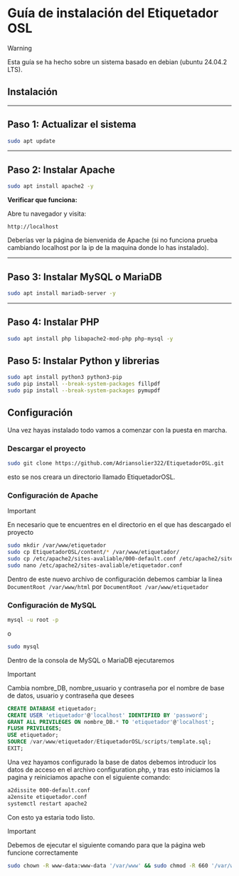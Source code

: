 # Guía de instalación del Etiquetador OSL
> [!Warning]  
> Esta guía se ha hecho sobre un sistema basado en debian (ubuntu 24.04.2 LTS).  

## Instalación
---

## Paso 1: Actualizar el sistema

```bash
sudo apt update
```

---

## Paso 2: Instalar Apache

```bash
sudo apt install apache2 -y
```

**Verificar que funciona:**

Abre tu navegador y visita:

```
http://localhost
```

Deberías ver la página de bienvenida de Apache (si no funciona prueba cambiando localhost por la ip de la maquina donde lo has instalado).

---

## Paso 3: Instalar MySQL o MariaDB

```bash
sudo apt install mariadb-server -y
```
---

## Paso 4: Instalar PHP

```bash
sudo apt install php libapache2-mod-php php-mysql -y
```

## Paso 5: Instalar Python y librerias
```bash
sudo apt install python3 python3-pip
sudo pip install --break-system-packages fillpdf
sudo pip install --break-system-packages pymupdf
```
## Configuración

Una vez hayas instalado todo vamos a comenzar con la puesta en marcha.

### Descargar el proyecto
```bash
sudo git clone https://github.com/Adriansolier322/EtiquetadorOSL.git
```
esto se nos creara un directorio llamado EtiquetadorOSL.

### Configuración de Apache
> [!important]  
> En necesario que te encuentres en el directorio en el que has descargado el proyecto  

```bash
sudo mkdir /var/www/etiquetador
sudo cp EtiquetadorOSL/content/* /var/www/etiquetador/
sudo cp /etc/apache2/sites-avaliable/000-default.conf /etc/apache2/sites-avaliable/etiquetador.conf
sudo nano /etc/apache2/sites-avaliable/etiquetador.conf
```
Dentro de este nuevo archivo de configuración debemos cambiar la linea `DocumentRoot /var/www/html` por `DocumentRoot /var/www/etiquetador`

### Configuración de MySQL
```bash
mysql -u root -p
```
o
```bash
sudo mysql
```
Dentro de la consola de MySQL o MariaDB ejecutaremos  
> [!important]
> Cambia nombre_DB, nombre_usuario y contraseña por el nombre de base de datos, usuario y contraseña que desees  

```sql
CREATE DATABASE etiquetador;
CREATE USER 'etiquetador'@'localhost' IDENTIFIED BY 'password';
GRANT ALL PRIVILEGES ON nombre_DB.* TO 'etiquetador'@'localhost';
FLUSH PRIVILEGES;
USE etiquetador;
SOURCE /var/www/etiquetador/EtiquetadorOSL/scripts/template.sql;
EXIT;
```

Una vez hayamos configurado la base de datos debemos introducir los datos de acceso en el archivo configuration.php, y tras esto iniciamos la pagina y reiniciamos apache con el siguiente comando:
```bash
a2dissite 000-default.conf
a2ensite etiquetador.conf
systemctl restart apache2
```
Con esto ya estaria todo listo.

> [!important]  
> Debemos de ejecutar el siguiente comando para que la página web funcione correctamente
```bash
sudo chown -R www-data:www-data '/var/www' && sudo chmod -R 660 '/var/www' && sudo find '/var/www' -type d -exec chmod 2770 {} +
```  
